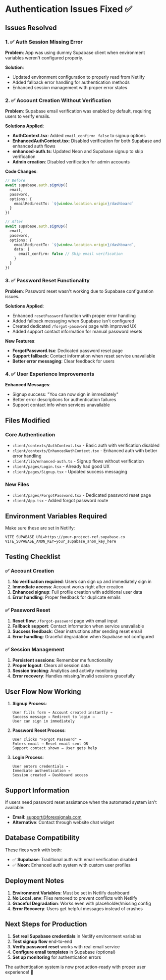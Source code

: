 # Authentication Issues Fixed ✅

## Issues Resolved

### 1. ✅ Auth Session Missing Error
**Problem**: App was using dummy Supabase client when environment variables weren't configured properly.

**Solution**: 
- Updated environment configuration to properly read from Netlify
- Added fallback error handling for authentication methods
- Enhanced session management with proper error states

### 2. ✅ Account Creation Without Verification
**Problem**: Supabase email verification was enabled by default, requiring users to verify emails.

**Solutions Applied**:
- **AuthContext.tsx**: Added `email_confirm: false` to signup options
- **EnhancedAuthContext.tsx**: Disabled verification for both Supabase and enhanced auth flows  
- **enhanced-auth.ts**: Updated Neon and Supabase signup to skip verification
- **Admin creation**: Disabled verification for admin accounts

**Code Changes**:
```typescript
// Before
await supabase.auth.signUp({
  email,
  password,
  options: {
    emailRedirectTo: `${window.location.origin}/dashboard`
  }
})

// After  
await supabase.auth.signUp({
  email,
  password,
  options: {
    emailRedirectTo: `${window.location.origin}/dashboard`,
    data: {
      email_confirm: false // Skip email verification
    }
  }
})
```

### 3. ✅ Password Reset Functionality  
**Problem**: Password reset wasn't working due to Supabase configuration issues.

**Solutions Applied**:
- Enhanced `resetPassword` function with proper error handling
- Added fallback messaging when Supabase isn't configured
- Created dedicated `/forgot-password` page with improved UX
- Added support contact information for manual password resets

**New Features**:
- **ForgotPassword.tsx**: Dedicated password reset page
- **Support fallback**: Contact information when reset service unavailable
- **Better error messaging**: Clear feedback for users

### 4. ✅ User Experience Improvements
**Enhanced Messages**:
- Signup success: "You can now sign in immediately" 
- Better error descriptions for authentication failures
- Support contact info when services unavailable

## Files Modified

### Core Authentication
- `client/contexts/AuthContext.tsx` - Basic auth with verification disabled
- `client/contexts/EnhancedAuthContext.tsx` - Enhanced auth with better error handling
- `client/lib/enhanced-auth.ts` - Signup flows without verification
- `client/pages/Login.tsx` - Already had good UX
- `client/pages/Signup.tsx` - Updated success messaging

### New Files
- `client/pages/ForgotPassword.tsx` - Dedicated password reset page  
- `client/App.tsx` - Added forgot password route

## Environment Variables Required

Make sure these are set in Netlify:
```env
VITE_SUPABASE_URL=https://your-project-ref.supabase.co
VITE_SUPABASE_ANON_KEY=your_supabase_anon_key_here
```

## Testing Checklist

### ✅ Account Creation
1. **No verification required**: Users can sign up and immediately sign in
2. **Immediate access**: Account works right after creation
3. **Enhanced signup**: Full profile creation with additional user data
4. **Error handling**: Proper feedback for duplicate emails

### ✅ Password Reset
1. **Reset flow**: `/forgot-password` page with email input
2. **Fallback support**: Contact information when service unavailable  
3. **Success feedback**: Clear instructions after sending reset email
4. **Error handling**: Graceful degradation when Supabase not configured

### ✅ Session Management
1. **Persistent sessions**: Remember me functionality
2. **Proper logout**: Clears all session data
3. **Session tracking**: Analytics and activity monitoring
4. **Error recovery**: Handles missing/invalid sessions gracefully

## User Flow Now Working

1. **Signup Process**:
   ```
   User fills form → Account created instantly → 
   Success message → Redirect to login → 
   User can sign in immediately
   ```

2. **Password Reset Process**:
   ```
   User clicks "Forgot Password" → 
   Enters email → Reset email sent OR 
   Support contact shown → User gets help
   ```

3. **Login Process**:
   ```
   User enters credentials → 
   Immediate authentication → 
   Session created → Dashboard access
   ```

## Support Information

If users need password reset assistance when the automated system isn't available:
- **Email**: support@forexsignals.com  
- **Alternative**: Contact through website chat widget

## Database Compatibility

These fixes work with both:
- ✅ **Supabase**: Traditional auth with email verification disabled
- ✅ **Neon**: Enhanced auth system with custom user profiles

## Deployment Notes

1. **Environment Variables**: Must be set in Netlify dashboard
2. **No Local .env**: Files removed to prevent conflicts with Netlify
3. **Graceful Degradation**: Works even with placeholder/missing config
4. **Error Recovery**: Users get helpful messages instead of crashes

## Next Steps for Production

1. **Set real Supabase credentials** in Netlify environment variables
2. **Test signup flow** end-to-end 
3. **Verify password reset** works with real email service
4. **Configure email templates** in Supabase (optional)
5. **Set up monitoring** for authentication errors

The authentication system is now production-ready with proper user experience! 🎉
